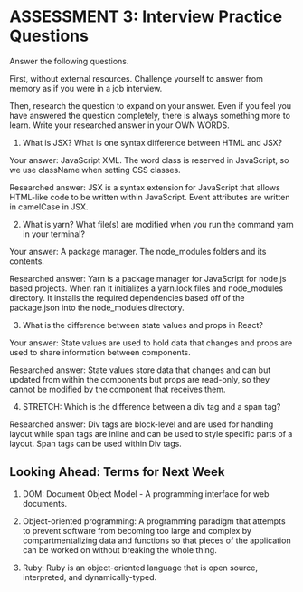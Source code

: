 # ASSESSMENT 3: Interview Practice Questions

Answer the following questions.

First, without external resources. Challenge yourself to answer from memory as if you were in a job interview.

Then, research the question to expand on your answer. Even if you feel you have answered the question completely, there is always something more to learn. Write your researched answer in your OWN WORDS.

1. What is JSX? What is one syntax difference between HTML and JSX?

Your answer: JavaScript XML. The word class is reserved in JavaScript, so we use className when setting CSS classes.

Researched answer: JSX is a syntax extension for JavaScript that allows HTML-like code to be written within JavaScript. Event attributes are written in camelCase in JSX.

2. What is yarn? What file(s) are modified when you run the command yarn in your terminal?

Your answer: A package manager. The node_modules folders and its contents.

Researched answer: Yarn is a package manager for JavaScript for node.js based projects. When ran it initializes a yarn.lock files and node_modules directory. It installs the required dependencies based off of the package.json into the node_modules directory.

3. What is the difference between state values and props in React?

Your answer: State values are used to hold data that changes and props are used to share information between components.

Researched answer: State values store data that changes and can but updated from within the components but props are read-only, so they cannot be modified by the component that receives them.

4. STRETCH: Which is the difference between a div tag and a span tag?

Researched answer: Div tags are block-level and are used for handling layout while span tags are inline and can be used to style specific parts of a layout. Span tags can be used within Div tags.

## Looking Ahead: Terms for Next Week

1. DOM: Document Object Model - A programming interface for web documents.

2. Object-oriented programming: A programming paradigm that attempts to prevent software from becoming too large and complex by compartmentalizing data and functions so that pieces of the application can be worked on without breaking the whole thing.

3. Ruby: Ruby is an object-oriented language that is open source, interpreted, and dynamically-typed.
